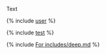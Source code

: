 Text

{% include [user](includes/user.md) %}

{% include [test](includes/test.md) %}

<!--{% include [For includes/deep.md](includes/deep.md) %}-->
{% include [For includes/deep.md](includes/deep.md) %}
